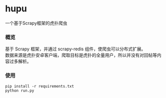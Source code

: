 # hupu
一个基于Scrapy框架的虎扑爬虫

### 概览  
基于 Scrapy 框架，并通过 scrapy-redis 组件，使爬虫可以分布式扩展。  
数据来源是虎扑安卓客户端，爬取目标是虎扑的全量用户，所以并没有对回帖等内容过多解析。

### 使用  
```
pip install -r requirements.txt  
python run.py
```

